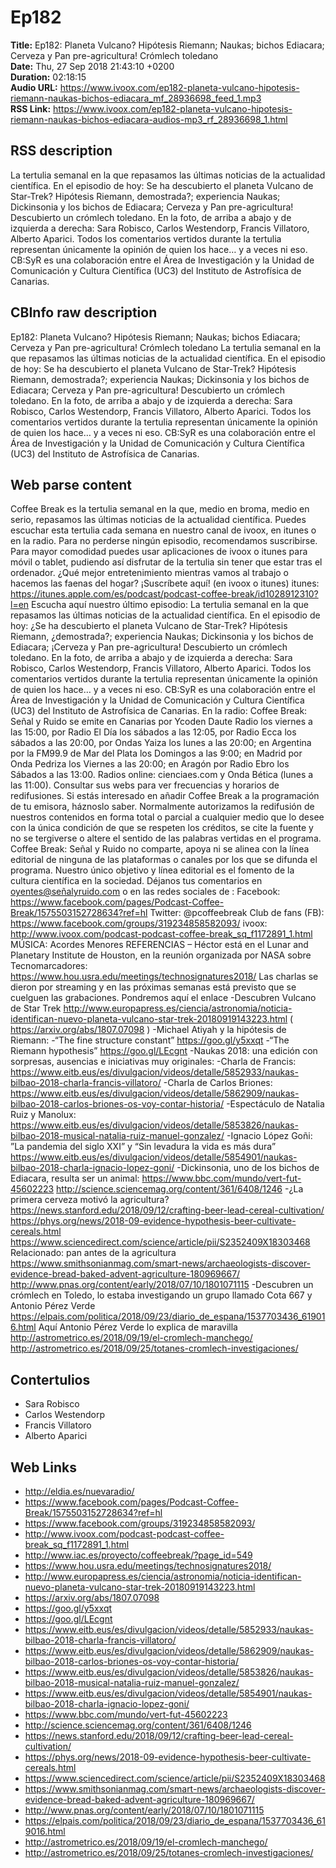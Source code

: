 # Ep182  
**Title:** Ep182: Planeta Vulcano? Hipótesis Riemann; Naukas; bichos Ediacara; Cerveza y Pan pre-agricultura! Crómlech toledano  
**Date:** Thu, 27 Sep 2018 21:43:10 +0200  
**Duration:** 02:18:15  
**Audio URL:** https://www.ivoox.com/ep182-planeta-vulcano-hipotesis-riemann-naukas-bichos-ediacara_mf_28936698_feed_1.mp3  
**RSS Link:** https://www.ivoox.com/ep182-planeta-vulcano-hipotesis-riemann-naukas-bichos-ediacara-audios-mp3_rf_28936698_1.html  

## RSS description
La tertulia semanal en la que repasamos las últimas noticias de la actualidad científica. En el episodio de hoy: Se ha descubierto el planeta Vulcano de Star-Trek? Hipótesis Riemann, demostrada?; experiencia Naukas; Dickinsonia y los bichos de Ediacara; Cerveza y Pan pre-agricultura! Descubierto un crómlech toledano. En la foto, de arriba a abajo y de izquierda a derecha: Sara Robisco, Carlos Westendorp, Francis Villatoro, Alberto Aparici. Todos los comentarios vertidos durante la tertulia representan únicamente la opinión de quien los hace… y a veces ni eso. CB:SyR es una colaboración entre el Área de Investigación y la Unidad de Comunicación y Cultura Científica (UC3) del Instituto de Astrofísica de Canarias.

## CBInfo raw description
Ep182: Planeta Vulcano? Hipótesis Riemann; Naukas; bichos Ediacara; Cerveza y Pan pre-agricultura! Crómlech toledano 
La tertulia semanal en la que repasamos las últimas noticias de la actualidad científica. En el episodio de hoy: Se ha descubierto el planeta Vulcano de Star-Trek? Hipótesis Riemann, demostrada?; experiencia Naukas; Dickinsonia y los bichos de Ediacara; Cerveza y Pan pre-agricultura! Descubierto un crómlech toledano. En la foto, de arriba a abajo y de izquierda a derecha: Sara Robisco, Carlos Westendorp, Francis Villatoro, Alberto Aparici. Todos los comentarios vertidos durante la tertulia representan únicamente la opinión de quien los hace… y a veces ni eso. CB:SyR es una colaboración entre el Área de Investigación y la Unidad de Comunicación y Cultura Científica (UC3) del Instituto de Astrofísica de Canarias.


## Web parse content
Coffee Break es la tertulia semanal en la que, medio en broma, medio en serio, repasamos las últimas noticias de la actualidad científica. Puedes escuchar esta tertulia cada semana en nuestro canal de ivoox, en itunes o en la radio. Para no perderse ningún episodio, recomendamos suscribirse. Para mayor comodidad puedes usar aplicaciones de ivoox o itunes para móvil o tablet, pudiendo así disfrutar de la tertulia sin tener que estar tras el ordenador. ¿Qué mejor entretenimiento mientras vamos al trabajo o hacemos las faenas del hogar? ¡Suscríbete aquí! (en ivoox o itunes) itunes: https://itunes.apple.com/es/podcast/podcast-coffee-break/id1028912310?l=en Escucha aquí nuestro último episodio: La tertulia semanal en la que repasamos las últimas noticias de la actualidad científica. En el episodio de hoy: ¿Se ha descubierto el planeta Vulcano de Star-Trek? Hipótesis Riemann, ¿demostrada?; experiencia Naukas; Dickinsonia y los bichos de Ediacara; ¡Cerveza y Pan pre-agricultura! Descubierto un crómlech toledano. En la foto, de arriba a abajo y de izquierda a derecha: Sara Robisco, Carlos Westendorp, Francis Villatoro, Alberto Aparici. Todos los comentarios vertidos durante la tertulia representan únicamente la opinión de quien los hace… y a veces ni eso. CB:SyR es una colaboración entre el Área de Investigación y la Unidad de Comunicación y Cultura Científica (UC3) del Instituto de Astrofísica de Canarias. En la radio: Coffee Break: Señal y Ruido se emite en Canarias por Ycoden Daute Radio los viernes a las 15:00, por Radio El Día los sábados a las 12:05, por Radio Ecca los sábados a las 20:00, por Ondas Yaiza los lunes a las 20:00; en Argentina por la FM99.9 de Mar del Plata los Domingos a las 9:00; en Madrid por Onda Pedriza los Viernes a las 20:00; en Aragón por Radio Ebro los Sábados a las 13:00. Radios online: cienciaes.com y Onda Bética (lunes a las 11:00). Consultar sus webs para ver frecuencias y horarios de redifusiones. Si estás interesado en añadir Coffee Break a la programación de tu emisora, háznoslo saber. Normalmente autorizamos la redifusión de nuestros contenidos en forma total o parcial a cualquier medio que lo desee con la única condición de que se respeten los créditos, se cite la fuente y no se tergiverse o altere el sentido de las palabras vertidas en el programa. Coffee Break: Señal y Ruido no comparte, apoya ni se alinea con la línea editorial de ninguna de las plataformas o canales por los que se difunda el programa. Nuestro único objetivo y línea editorial es el fomento de la cultura científica en la sociedad. Déjanos tus comentarios en oyentes@señalyruido.com o en las redes sociales de : Facebook: https://www.facebook.com/pages/Podcast-Coffee-Break/1575503152728634?ref=hl Twitter: @pcoffeebreak Club de fans (FB): https://www.facebook.com/groups/319234858582093/ ivoox: http://www.ivoox.com/podcast-podcast-coffee-break_sq_f1172891_1.html MÚSICA: Acordes Menores REFERENCIAS – Héctor está en el Lunar and Planetary Institute de Houston, en la reunión organizada por NASA sobre Tecnomarcadores: https://www.hou.usra.edu/meetings/technosignatures2018/ Las charlas se dieron por streaming y en las próximas semanas está previsto que se cuelguen las grabaciones. Pondremos aquí el enlace -Descubren Vulcano de Star Trek http://www.europapress.es/ciencia/astronomia/noticia-identifican-nuevo-planeta-vulcano-star-trek-20180919143223.html ( https://arxiv.org/abs/1807.07098 ) -Michael Atiyah y la hipótesis de Riemann: -“The fine structure constant” https://goo.gl/y5xxqt -“The Riemann hypothesis” https://goo.gl/LEcgnt -Naukas 2018: una edición con sorpresas, ausencias e iniciativas muy originales: -Charla de Francis: https://www.eitb.eus/es/divulgacion/videos/detalle/5852933/naukas-bilbao-2018-charla-francis-villatoro/ -Charla de Carlos Briones: https://www.eitb.eus/es/divulgacion/videos/detalle/5862909/naukas-bilbao-2018-carlos-briones-os-voy-contar-historia/ -Espectáculo de Natalia Ruiz y Manolux: https://www.eitb.eus/es/divulgacion/videos/detalle/5853826/naukas-bilbao-2018-musical-natalia-ruiz-manuel-gonzalez/ -Ignacio López Goñi: ”La pandemia del siglo XXI” y “Sin levadura la vida es más dura” https://www.eitb.eus/es/divulgacion/videos/detalle/5854901/naukas-bilbao-2018-charla-ignacio-lopez-goni/ -Dickinsonia, uno de los bichos de Ediacara, resulta ser un animal: https://www.bbc.com/mundo/vert-fut-45602223 http://science.sciencemag.org/content/361/6408/1246 -¿La primera cerveza motivó la agricultura? https://news.stanford.edu/2018/09/12/crafting-beer-lead-cereal-cultivation/ https://phys.org/news/2018-09-evidence-hypothesis-beer-cultivate-cereals.html https://www.sciencedirect.com/science/article/pii/S2352409X18303468 Relacionado: pan antes de la agricultura https://www.smithsonianmag.com/smart-news/archaeologists-discover-evidence-bread-baked-advent-agriculture-180969667/ http://www.pnas.org/content/early/2018/07/10/1801071115 -Descubren un crómlech en Toledo, lo estaba investigando un grupo llamado Cota 667 y Antonio Pérez Verde https://elpais.com/politica/2018/09/23/diario_de_espana/1537703436_619016.html Aquí Antonio Pérez Verde lo explica de maravilla http://astrometrico.es/2018/09/19/el-cromlech-manchego/ http://astrometrico.es/2018/09/25/totanes-cromlech-investigaciones/

## Contertulios
- Sara Robisco
- Carlos Westendorp
- Francis Villatoro
- Alberto Aparici
## Web Links
- http://eldia.es/nuevaradio/
- https://www.facebook.com/pages/Podcast-Coffee-Break/1575503152728634?ref=hl
- https://www.facebook.com/groups/319234858582093/
- http://www.ivoox.com/podcast-podcast-coffee-break_sq_f1172891_1.html
- http://www.iac.es/proyecto/coffeebreak/?page_id=549
- https://www.hou.usra.edu/meetings/technosignatures2018/
- http://www.europapress.es/ciencia/astronomia/noticia-identifican-nuevo-planeta-vulcano-star-trek-20180919143223.html
- https://arxiv.org/abs/1807.07098
- https://goo.gl/y5xxqt
- https://goo.gl/LEcgnt
- https://www.eitb.eus/es/divulgacion/videos/detalle/5852933/naukas-bilbao-2018-charla-francis-villatoro/
- https://www.eitb.eus/es/divulgacion/videos/detalle/5862909/naukas-bilbao-2018-carlos-briones-os-voy-contar-historia/
- https://www.eitb.eus/es/divulgacion/videos/detalle/5853826/naukas-bilbao-2018-musical-natalia-ruiz-manuel-gonzalez/
- https://www.eitb.eus/es/divulgacion/videos/detalle/5854901/naukas-bilbao-2018-charla-ignacio-lopez-goni/
- https://www.bbc.com/mundo/vert-fut-45602223
- http://science.sciencemag.org/content/361/6408/1246
- https://news.stanford.edu/2018/09/12/crafting-beer-lead-cereal-cultivation/
- https://phys.org/news/2018-09-evidence-hypothesis-beer-cultivate-cereals.html
- https://www.sciencedirect.com/science/article/pii/S2352409X18303468
- https://www.smithsonianmag.com/smart-news/archaeologists-discover-evidence-bread-baked-advent-agriculture-180969667/
- http://www.pnas.org/content/early/2018/07/10/1801071115
- https://elpais.com/politica/2018/09/23/diario_de_espana/1537703436_619016.html
- http://astrometrico.es/2018/09/19/el-cromlech-manchego/
- http://astrometrico.es/2018/09/25/totanes-cromlech-investigaciones/